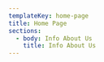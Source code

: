 ```yaml
---
templateKey: home-page
title: Home Page
sections:
  - body: Info About Us
    title: Info About Us
---
```


